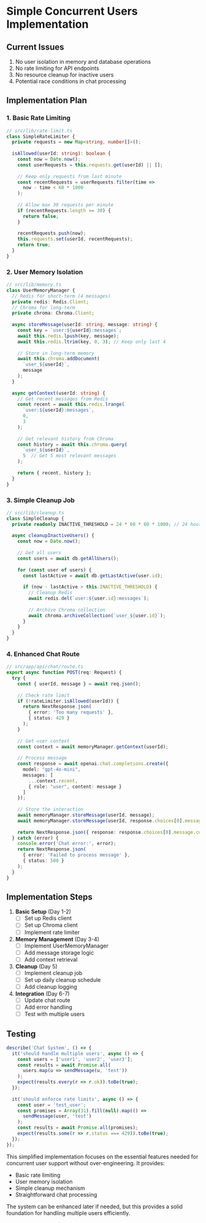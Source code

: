 # Simple Concurrent Users Implementation

## Current Issues
1. No user isolation in memory and database operations
2. No rate limiting for API endpoints
3. No resource cleanup for inactive users
4. Potential race conditions in chat processing

## Implementation Plan

### 1. Basic Rate Limiting
```typescript
// src/lib/rate-limit.ts
class SimpleRateLimiter {
  private requests = new Map<string, number[]>();
  
  isAllowed(userId: string): boolean {
    const now = Date.now();
    const userRequests = this.requests.get(userId) || [];
    
    // Keep only requests from last minute
    const recentRequests = userRequests.filter(time => 
      now - time < 60 * 1000
    );
    
    // Allow max 30 requests per minute
    if (recentRequests.length >= 30) {
      return false;
    }
    
    recentRequests.push(now);
    this.requests.set(userId, recentRequests);
    return true;
  }
}
```

### 2. User Memory Isolation
```typescript
// src/lib/memory.ts
class UserMemoryManager {
  // Redis for short-term (4 messages)
  private redis: Redis.Client;
  // Chroma for long-term
  private chroma: Chroma.Client;
  
  async storeMessage(userId: string, message: string) {
    const key = `user:${userId}:messages`;
    await this.redis.lpush(key, message);
    await this.redis.ltrim(key, 0, 3); // Keep only last 4
    
    // Store in long-term memory
    await this.chroma.addDocument(
      `user_${userId}`,
      message
    );
  }
  
  async getContext(userId: string) {
    // Get recent messages from Redis
    const recent = await this.redis.lrange(
      `user:${userId}:messages`, 
      0, 
      3
    );
    
    // Get relevant history from Chroma
    const history = await this.chroma.query(
      `user_${userId}`,
      5  // Get 5 most relevant messages
    );
    
    return { recent, history };
  }
}
```

### 3. Simple Cleanup Job
```typescript
// src/lib/cleanup.ts
class SimpleCleanup {
  private readonly INACTIVE_THRESHOLD = 24 * 60 * 60 * 1000; // 24 hours
  
  async cleanupInactiveUsers() {
    const now = Date.now();
    
    // Get all users
    const users = await db.getAllUsers();
    
    for (const user of users) {
      const lastActive = await db.getLastActive(user.id);
      
      if (now - lastActive > this.INACTIVE_THRESHOLD) {
        // Cleanup Redis
        await redis.del(`user:${user.id}:messages`);
        
        // Archive Chroma collection
        await chroma.archiveCollection(`user_${user.id}`);
      }
    }
  }
}
```

### 4. Enhanced Chat Route
```typescript
// src/app/api/chat/route.ts
export async function POST(req: Request) {
  try {
    const { userId, message } = await req.json();
    
    // Check rate limit
    if (!rateLimiter.isAllowed(userId)) {
      return NextResponse.json(
        { error: 'Too many requests' },
        { status: 429 }
      );
    }
    
    // Get user context
    const context = await memoryManager.getContext(userId);
    
    // Process message
    const response = await openai.chat.completions.create({
      model: "gpt-4o-mini",
      messages: [
        ...context.recent,
        { role: "user", content: message }
      ]
    });
    
    // Store the interaction
    await memoryManager.storeMessage(userId, message);
    await memoryManager.storeMessage(userId, response.choices[0].message.content);
    
    return NextResponse.json({ response: response.choices[0].message.content });
  } catch (error) {
    console.error('Chat error:', error);
    return NextResponse.json(
      { error: 'Failed to process message' },
      { status: 500 }
    );
  }
}
```

## Implementation Steps

1. **Basic Setup** (Day 1-2)
   - [ ] Set up Redis client
   - [ ] Set up Chroma client
   - [ ] Implement rate limiter

2. **Memory Management** (Day 3-4)
   - [ ] Implement UserMemoryManager
   - [ ] Add message storage logic
   - [ ] Add context retrieval

3. **Cleanup** (Day 5)
   - [ ] Implement cleanup job
   - [ ] Set up daily cleanup schedule
   - [ ] Add cleanup logging

4. **Integration** (Day 6-7)
   - [ ] Update chat route
   - [ ] Add error handling
   - [ ] Test with multiple users

## Testing

```typescript
describe('Chat System', () => {
  it('should handle multiple users', async () => {
    const users = ['user1', 'user2', 'user3'];
    const results = await Promise.all(
      users.map(u => sendMessage(u, 'test'))
    );
    expect(results.every(r => r.ok)).toBe(true);
  });
  
  it('should enforce rate limits', async () => {
    const user = 'test_user';
    const promises = Array(31).fill(null).map(() => 
      sendMessage(user, 'test')
    );
    const results = await Promise.all(promises);
    expect(results.some(r => r.status === 429)).toBe(true);
  });
});
```

This simplified implementation focuses on the essential features needed for concurrent user support without over-engineering. It provides:
- Basic rate limiting
- User memory isolation
- Simple cleanup mechanism
- Straightforward chat processing

The system can be enhanced later if needed, but this provides a solid foundation for handling multiple users efficiently.